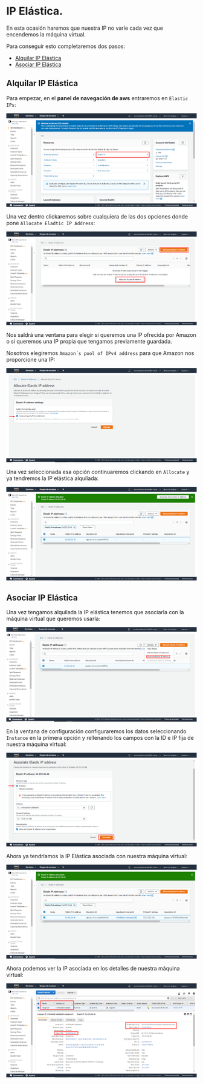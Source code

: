# IP Elástica.
En esta ocasión haremos que nuestra IP no varíe cada vez que encendemos la máquina virtual. 

Para conseguir esto completaremos dos pasos:

  - [Alquilar IP Elástica](#alquilar-ip-elastica)
  - [Asociar IP Elástica](#asociar-ip-elastica)

## Alquilar IP Elástica

Para empezar, en el **panel de navegación de aws** entraremos en `Elastic IPs`:
   
![](awsImages2/aws-panel-de-navegacion.png)

Una vez dentro clickaremos sobre cualquiera de las dos opciones donde pone `Allocate Eladtic IP Address`:

![](awsImages2/aws-allocate-elastic-ip-address.png)

Nos saldrá una ventana para elegir si queremos una IP ofrecida por Amazon o si queremos una IP propia que tengamos previamente guardada.

Nosotros elegiremos `Amazon´s pool of IPv4 address` para que Amazon nos proporcione una IP:

![](awsImages2/aws-amazons-pool.png)

Una vez seleccionada esa opción continuaremos clickando en `Allocate` y ya tendremos la IP elástica alquilada:

![](awsImages2/aws-allocated-ip.png)

## Asociar IP Elástica

Una vez tengamos alquilada la IP elástica tenemos que asociarla con la máquina virtual que queremos usarla:
   
![](awsImages2/aws-associate-elastic-ip-address.png)

En la ventana de configuración configuraremos los datos seleccionando `Instance` en la primera opción y rellenando los campos con la ID e IP fija de nuestra máquina virtual:

![](awsImages2/aws-associate-instance.png)

Ahora ya tendríamos la IP Elástica asociada con nuestra máquina virtual:

![](awsImages2/aws-ip-associated.png)

Ahora podemos ver la IP asociada en los detalles de nuestra máquina virtual:

![](awsImages2/aws-instance.png)
